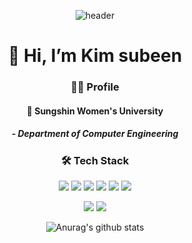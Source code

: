 
<div align=center>
 
 ![header](https://capsule-render.vercel.app/api?type=slice&color=auto&height=300&section=header&text=KimSubeen&fontSize=90)
 
<div align=center><h1>👋 Hi, I’m Kim subeen </h1></div>



### 🙋‍♀️ Profile

 
#### 🔮 Sungshin Women's University  
##### - Department of Computer Engineering



### 🛠 Tech Stack
   <img src="https://img.shields.io/badge/Android-3DDC84?style=flat-square&logo=Android&logoColor=white"/> <img src="https://img.shields.io/badge/Python-blue?style=flat-square&logo=Python&logoColor=white"/>
   <img src="https://img.shields.io/badge/Kotlin-7F52FF?style=flat-square&logo=Kotlin&logoColor=white"/> <img src="https://img.shields.io/badge/c++-00599C?style=flat-square&logo=c%2B%2B&logoColor=white"/> <img src="https://img.shields.io/badge/Java-blue?style=flat-square&logo=Java&logoColor=white"/> <img src="https://img.shields.io/badge/Node.js-339933?style=flat-square&logo=Node.js&logoColor=white"/> 
   
 <img src="https://img.shields.io/badge/css-blue?style=flat-square&logo=css3&logoColor=white"/> <img src="https://img.shields.io/badge/html-E34F26?style=flat-square&logo=html5&logoColor=white"/>
 
 
   
![Anurag's github stats](https://github-readme-stats.vercel.app/api?username=papajj06&show_icons=true&theme=radical) 


</div>



<!-- 🛠 Skill 🛠
Kotlin Android Java

Flutter Dart C++ Python Spring -->
